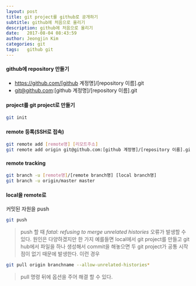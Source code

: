 ```yaml
---
layout: post
title: git project를 github로 공개하기
subtitle: github에 처음으로 올리기
description: github에 처음으로 올리기
date:   2017-08-04 08:43:59
author: Jeongjin Kim
categories: git
tags:	github git
---
```

#### github에 repository 만들기
- https://github.com/[github 계정명]/[repository 이름].git
- git@github.com:[github 계정명]/[repository 이름].git

#### project를 git project로 만들기
```bash
git init
```

#### remote 등록(SSH로 접속)
```bash
git remote add [remote명] [리모트주소]
git remote add origin git@github.com:[github 계정명]/[repository 이름].git
```

#### remote tracking
```bash
git branch -u [remote명]/[remote branch명] [local branch명]
git branch -u origin/master master
```

#### local을 remote로
커밋된 자원을 push
```sh
git push
```

>push 할 때
_fatal: refusing to merge unrelated histories_
오류가 발생할 수 있다. 원인은 다양하겠지만 한 가지 예를들면 local에서 git project를 만들고 git hub에서 파일을 하나 생성해서 commit을 해놓으면 두 git project가 공통 시작점이 없기 때문에 발생한다.
이런 경우
```sh
git pull origin branchname --allow-unrelated-histories*
```
>pull 명령 뒤에 옵션을 주어 해결 할 수 있다.
